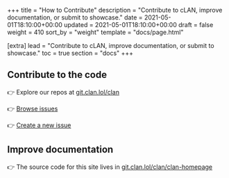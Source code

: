 +++
title = "How to Contribute"
description = "Contribute to cLAN, improve documentation, or submit to showcase."
date = 2021-05-01T18:10:00+00:00
updated = 2021-05-01T18:10:00+00:00
draft = false
weight = 410
sort_by = "weight"
template = "docs/page.html"

[extra]
lead = "Contribute to cLAN, improve documentation, or submit to showcase."
toc = true
section = "docs"
+++

## Contribute to the code

👉 Explore our repos at [git.clan.lol/clan](https://git.clan.lol/clan)

👉 [Browse issues](https://git.clan.lol/clan/clan-core/issues)

👉 [Create a new issue](https://git.clan.lol/clan/clan-core/issues/new)


## Improve documentation

👉 The source code for this site lives in [git.clan.lol/clan/clan-homepage](https://git.clan.lol/clan/clan-homepage/src/branch/main/content/docs)
